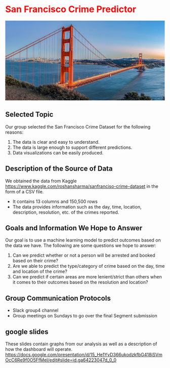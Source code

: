 # <span style="color: red">San Francisco Crime Predictor</span>

![](./images/sf_img.jpg)


## Selected Topic
Our group selected the San Francisco Crime Dataset for the following reasons:
1. The data is clear and easy to understand. 
2. The data is large enough to support different predictions.
3. Data visualizations can be easily produced.

## Description of the Source of Data
We obtained the data from Kaggle https://www.kaggle.com/roshansharma/sanfranciso-crime-dataset in the form of a CSV file. 
- It contains 13 columns and 150,500 rows
- The data provides information such as the day, time, location, description, resolution, etc. of the crimes reported.

## Goals and Information We Hope to Answer
Our goal is to use a machine learning model to predict outcomes based on the data we have. The following are some questions we hope to answer:
1. Can we predict whether or not a person will be arrested and booked based on their crime?
2. Are we able to predict the type/category of crime based on the day, time and location of the crime?
3. Can we predict if certain areas are more lenient/strict than others when it comes to their outcomes based on the resolution and location?


## Group Communication Protocols
- Slack group4 channel
- Group meetings on Sundays to go over the final Segment submission

## google slides
These slides contain graphs from our analysis as well as a description of how the dashboard will operate. 
https://docs.google.com/presentation/d/15_He1YvD366ukodzkfbG418iSVmOcC6Re9f0O5FfMeI/edit#slide=id.ga64223047d_0_0
